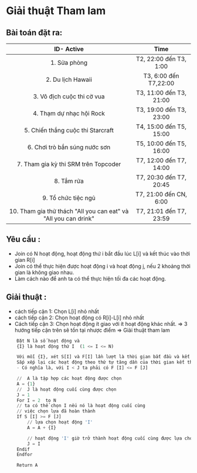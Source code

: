 # Giải thuật Tham lam
## Bài toán đặt ra:
<table>
  <thead>
    <tr>
      <th style="text-align: center">ID- Active</th>
      <th style="text-align: center">Time</th>
    </tr>
  </thead>
  <tbody>
    <tr>
      <td style="text-align: center">1. Sửa phòng </td>
      <td style="text-align: center">T2, 22:00 đến T3, 1:00</td>
    </tr>
    <tr>
      <td style="text-align: center">2. Du lịch Hawaii</td>
      <td style="text-align: center">T3, 6:00 đến T7,22:00</td>
    </tr>
    <tr>
      <td style="text-align: center">3. Vô địch cuộc thi cờ vua</td>
      <td style="text-align: center">T3, 11:00 đến T3, 21:00</td>
    </tr>
    <tr>
      <td style="text-align: center">4. Thạm dự nhạc hội Rock</td>
      <td style="text-align: center">T3, 19:00 đến T3, 23:00</td>
    </tr>
    <tr>
      <td style="text-align: center">5. Chiến thắng cuộc thi Starcraft</td>
      <td style="text-align: center">T4, 15:00 đến T5, 15:00</td>
    </tr>
    <tr>
      <td style="text-align: center">6. Chơi trò bắn súng nước sơn</td>
      <td style="text-align: center">T5, 10:00 đến T5, 16:00</td>
    </tr>
    <tr>
      <td style="text-align: center">7. Tham gia kỳ thi SRM trên Topcoder</td>
      <td style="text-align: center">T7, 12:00 đến T7, 14:00</td>
    </tr>
    <tr>
      <td style="text-align: center">8. Tắm rửa</td>
      <td style="text-align: center">T7, 20:30 đến T7, 20:45</td>
    </tr>
    <tr>
      <td style="text-align: center">9. Tổ chức tiệc ngủ</td>
      <td style="text-align: center">T7, 21:00 đến CN, 6:00</td>
    </tr>
    <tr>
      <td style="text-align: center">10. Tham gia thử thách "All you can eat" và "All you can drink"</td>
      <td style="text-align: center">T7, 21:01 đến T7, 23:59</td>
    </tr>
  </tbody>
</table>

## Yêu cầu :
- Join có N hoạt động, hoạt động thứ i bắt đầu lúc L[i] và kết thúc vào thời gian R[i]
- Join có thể thực hiện được hoạt động i và hoạt động j, nếu 2 khoảng thời gian là không giao nhau.
- Làm cách nào để anh ta có thể  thực hiện tối đa các hoạt động.

## Giải thuật :
- cách tiếp cận 1: Chọn L[i] nhỏ nhất
- cách tiếp cận 2: Chọn hoạt động có R[i]-L[i] nhỏ nhất
- Cách tiếp cận 3: Chọn hoạt động ít giao với ít hoạt động khác nhất.
=> 3 hướng tiếp cận trên sẽ tồn tại nhược điểm
=> Giải thuật tham lam
```python
    Đặt N là số hoạt động và
    {I} là hoạt động thứ I  (1 <= I <= N)

    Với mỗi {I}, xét S[I] và F[I] lần lượt là thời gian bắt đầu và kết thúc của hoạt động đó.
    Sắp xếp lại các hoạt động theo thứ tự tăng dần của thời gian kết thúc.
    - Có nghĩa là, với I < J ta phải có F [I] <= F [J]

    //  A là tập hợp các hoạt động được chọn
    A = {1}
    //  J là hoạt động cuối cùng được chọn
    J = 1
    For I = 2  to N
    // ta có thể chọn I nếu nó là hoạt động cuối cùng
    // việc chọn lựa đã hoàn thành
    If S [I] >= F [J]
        // lựa chọn hoạt động 'I'
        A = A + {I}

        // hoạt động 'I' giờ trở thành hoạt động cuối cùng được lựa chọn
        J = I
    Endif
    Endfor

    Return A
```